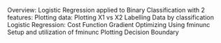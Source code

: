 Overview:
	Logistic Regression applied to Binary Classification with 2 features:
		Plotting data:
			Plotting X1 vs X2
			Labelling Data by classification
		Logistic Regression:
			Cost Function
			Gradient
		Optimizing Using fminunc
			Setup and utilization of fminunc
		Plotting Decision Boundary